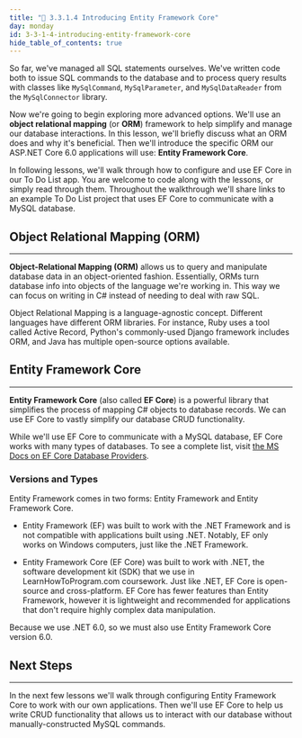```yaml
---
title: "📓 3.3.1.4 Introducing Entity Framework Core"
day: monday
id: 3-3-1-4-introducing-entity-framework-core
hide_table_of_contents: true
---
```


So far, we've managed all SQL statements ourselves. We've written code both to issue SQL commands to the database and to process query results with classes like `MySqlCommand`, `MySqlParameter`, and `MySqlDataReader` from the `MySqlConnector` library.

Now we're going to begin exploring more advanced options. We'll use an **object relational mapping** (or **ORM**) framework to help simplify and manage our database interactions. In this lesson, we'll briefly discuss what an ORM does and why it's beneficial. Then we'll introduce the specific ORM our ASP.NET Core 6.0 applications will use: **Entity Framework Core**.

In following lessons, we'll walk through how to configure and use EF Core in our To Do List app. You are welcome to code along with the lessons, or simply read through them. Throughout the walkthrough we'll share links to an example To Do List project that uses EF Core to communicate with a MySQL database.

## Object Relational Mapping (ORM)
---

**Object-Relational Mapping (ORM)** allows us to query and manipulate database data in an object-oriented fashion. Essentially, ORMs turn database info into objects of the language we're working in. This way we can focus on writing in C# instead of needing to deal with raw SQL.

Object Relational Mapping is a language-agnostic concept. Different languages have different ORM libraries. For instance, Ruby uses a tool called Active Record, Python's commonly-used Django framework includes ORM, and Java has multiple open-source options available.

## Entity Framework Core
---

**Entity Framework Core** (also called **EF Core**) is a powerful library that simplifies the process of mapping C# objects to database records. We can use EF Core to vastly simplify our database CRUD functionality.

While we'll use EF Core to communicate with a MySQL database, EF Core works with many types of databases. To see a complete list, visit [the MS Docs on EF Core Database Providers](https://learn.microsoft.com/en-us/ef/core/providers/?tabs=dotnet-core-cli).

### Versions and Types

Entity Framework comes in two forms: Entity Framework and Entity Framework Core. 

* Entity Framework (EF) was built to work with the .NET Framework and is not compatible with applications built using .NET. Notably, EF only works on Windows computers, just like the .NET Framework.

* Entity Framework Core (EF Core) was built to work with .NET, the software development kit (SDK) that we use in LearnHowToProgram.com coursework. Just like .NET, EF Core is open-source and cross-platform. EF Core has fewer features than Entity Framework, however it is lightweight and recommended for applications that don't require highly complex data manipulation. 

Because we use .NET 6.0, so we must also use Entity Framework Core version 6.0.

## Next Steps
---

In the next few lessons we'll walk through configuring Entity Framework Core to work with our own applications. Then we'll use EF Core to help us write CRUD functionality that allows us to interact with our database without manually-constructed MySQL commands.
